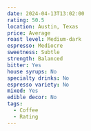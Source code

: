 ```yaml
---
date: 2024-04-13T13:02:00
rating: 50.5
location: Austin, Texas
price: Average
roast level: Medium-dark
espresso: Mediocre
sweetness: Subtle
strength: Balanced
bitter: Yes
house syrups: No
specialty drinks: No
espresso variety: No
mixed: Yes
edible decor: No
tags:
  - Coffee
  - Rating
---
```



